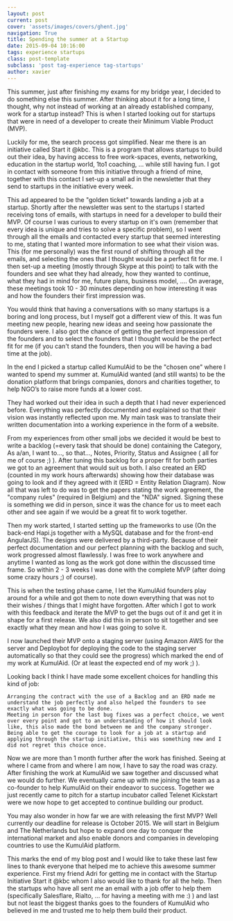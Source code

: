 ```yaml
---
layout: post
current: post
cover: 'assets/images/covers/ghent.jpg'
navigation: True
title: Spending the summer at a Startup
date: 2015-09-04 10:16:00
tags: experience startups
class: post-template
subclass: 'post tag-experience tag-startups'
author: xavier
---
```


This summer, just after finishing my exams for my bridge year, I decided to do something else this summer. After thinking about it for a long time, I thought, why not instead of working at an already established company, work for a startup instead? This is when I started looking out for startups that were in need of a developer to create their Minimum Viable Product (MVP).

Luckily for me, the search process got simplified. Near me there is an initiative called Start it @kbc. This is a program that allows startups to build out their idea, by having access to free work-spaces, events, networking, education in the startup world, 1to1 coaching, ... while still having fun. I got in contact with someone from this initiative through a friend of mine, together with this contact I set-up a small ad in the newsletter that they send to startups in the initiative every week.

This ad appeared to be the "golden ticket" towards landing a job at a startup. Shortly after the newsletter was sent to the startups I started receiving tons of emails, with startups in need for a developer to build their MVP. Of course I was curious to every startup on it's own (remember that every idea is unique and tries to solve a specific problem), so I went through all the emails and contacted every startup that seemed interesting to me, stating that I wanted more information to see what their vision was. This (for me personally) was the first round of shifting through all the emails, and selecting the ones that I thought would be a perfect fit for me. I then set-up a meeting (mostly through Skype at this point) to talk with the founders and see what they had already, how they wanted to continue, what they had in mind for me, future plans, business model, .... On average, these meetings took 10 - 30 minutes depending on how interesting it was and how the founders their first impression was.

You would think that having a conversations with so many startups is a boring and long process, but I myself got a different view of this. It was fun meeting new people, hearing new ideas and seeing how passionate the founders were. I also got the chance of getting the perfect impression of the founders and to select the founders that I thought would be the perfect fit for me (if you can't stand the founders, then you will be having a bad time at the job).

In the end I picked a startup called KumulAid to be the "chosen one" where I wanted to spend my summer at. KumulAid wanted (and still wants) to be the donation platform that brings companies, donors and charities together, to help NGO’s to raise more funds at a lower cost.

They had worked out their idea in such a depth that I had never experienced before. Everything was perfectly documented and explained so that their vision was instantly reflected upon me. My main task was to translate their written documentation into a working experience in the form of a website.

From my experiences from other small jobs we decided it would be best to write a backlog (=every task that should be done) containing the Category, As a/an, I want to..., so that..., Notes, Priority, Status and Assignee ( all for me of course ;) ). After tuning this backlog for a proper fit for both parties we got to an agreement that would suit us both. I also created an ERD (counted in my work hours afterwards) showing how their database was going to look and if they agreed with it (ERD = Entity Relation Diagram). Now all that was left to do was to get the papers stating the work agreement, the "company rules" (required in Belgium) and the "NDA" signed. Signing these is something we did in person, since it was the chance for us to meet each other and see again if we would be a great fit to work together.

Then my work started, I started setting up the frameworks to use (On the back-end Hapi.js together with a MySQL database and for the front-end AngularJS). The designs were delivered by a third-party. Because of their perfect documentation and our perfect planning with the backlog and such, work progressed almost flawlessly. I was free to work anywhere and anytime I wanted as long as the work got done within the discussed time frame. So within 2 - 3 weeks I was done with the complete MVP (after doing some crazy hours ;) of course).

This is when the testing phase came, I let the KumulAid founders play around for a while and got them to note down everything that was not to their wishes / things that I might have forgotten. After which I got to work with this feedback and iterate the MVP to get the bugs out of it and get it in shape for a first release. We also did this in person to sit together and see exactly what they mean and how I was going to solve it.

I now launched their MVP onto a staging server (using Amazon AWS for the server and Deploybot for deploying the code to the staging server automatically so that they could see the progress) which marked the end of my work at KumulAid. (Or at least the expected end of my work ;) ).

Looking back I think I have made some excellent choices for handling this kind of job:

    Arranging the contract with the use of a Backlog and an ERD made me understand the job perfectly and also helped the founders to see exactly what was going to be done.
    Meeting in person for the last bug fixes was a perfect choice, we went over every point and got to an understanding of how it should look like, this also made the bond between me and the company stronger.
    Being able to get the courage to look for a job at a startup and applying through the startup initiative, this was something new and I did not regret this choice once.

Now we are more than 1 month further after the work has finished. Seeing at where I came from and where I am now, I have to say the road was crazy. After finishing the work at KumulAid we saw together and discussed what we would do further. We eventually came up with me joining the team as a co-founder to help KumulAid on their endeavor to success. Together we just recently came to pitch for a startup incubator called Telenet Kickstart were we now hope to get accepted to continue building our product.

You may also wonder in how far we are with releasing the first MVP? Well currently our deadline for release is October 2015. We will start in Belgium and The Netherlands but hope to expand one day to conquer the international market and also enable donors and companies  in developing countries to use the KumulAid platform.

This marks the end of my blog post and I would like to take these last few lines to thank everyone that helped me to achieve this awesome summer experience. First my friend Adri for getting me in contact with the Startup Initiative Start it @kbc whom I also would like to thank for all the help. Then the startups who have all sent me an email with a job offer to help them (specifically Salesflare, Rialto, ... for having a meeting with me :) ) and last but not least the biggest thanks goes to the founders of KumulAid who believed in me and trusted me to help them build their product.


 
